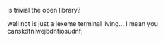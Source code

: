 is trivial the open library?


well not is just a lexeme terminal living...
I mean you canskdfniwejbdnfiosudnf;

